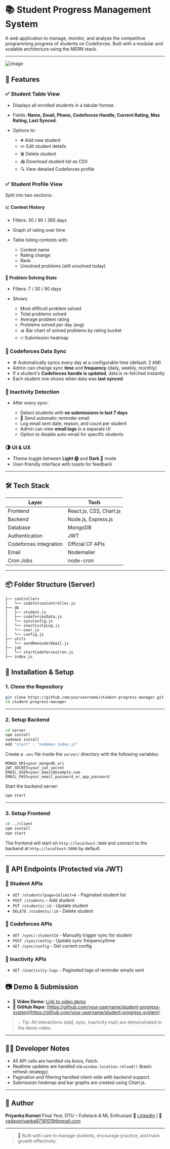 # 📚 Student Progress Management System

A web application to manage, monitor, and analyze the competitive programming progress of students on Codeforces. Built with a modular and scalable architecture using the MERN stack.

---
![image](https://github.com/user-attachments/assets/d4b5ddce-e2ad-4a8a-9e68-dcd1342f7cc3)

## 🚀 Features

### ✅ Student Table View

* Displays all enrolled students in a tabular format.
* Fields: **Name, Email, Phone, Codeforces Handle, Current Rating, Max Rating, Last Synced**.
* Options to:

  * ➕ Add new student
  * ✏️ Edit student details
  * 🗑️ Delete student
  * 📥 Download student list as CSV
  * 🔍 View detailed Codeforces profile

### ✅ Student Profile View

Split into two sections:

#### 📈 Contest History

* Filters: 30 / 90 / 365 days
* Graph of rating over time
* Table listing contests with:

  * Contest name
  * Rating change
  * Rank
  * Unsolved problems (still unsolved today)

#### 🧠 Problem Solving Stats

* Filters: 7 / 30 / 90 days
* Shows:

  * Most difficult problem solved
  * Total problems solved
  * Average problem rating
  * Problems solved per day (avg)
  * 📊 Bar chart of solved problems by rating bucket
  * 🔥 Submission heatmap

### 🔄 Codeforces Data Sync

* ⚙️ Automatically syncs every day at a configurable time (default: 2 AM)
* Admin can change sync **time** and **frequency** (daily, weekly, monthly)
* If a student's **Codeforces handle is updated**, data is re-fetched instantly
* Each student row shows when data was **last synced**

### 🔔 Inactivity Detection

* After every sync:

  * Detect students with **no submissions in last 7 days**
  * 🚨 Send automatic reminder email
  * Log email sent date, reason, and count per student
  * Admin can view **email logs** in a separate UI
  * Option to disable auto-email for specific students

### 🌗 UI & UX
* Theme toggle between **Light 🌞** and **Dark 🌙** mode
* User-friendly interface with toasts for feedback

---

## 🛠️ Tech Stack

| Layer                  | Tech                    |
| ---------------------- | ----------------------- |
| Frontend               | React.js, CSS, Chart.js |
| Backend                | Node.js, Express.js     |
| Database               | MongoDB                 |
| Authentication         | JWT                     |
| Codeforces Integration | Official CF APIs        |
| Email                  | Nodemailer              |
| Cron Jobs              | node-cron               |

---

## 📦 Folder Structure (Server)

```
├── controllers
│   └── codeforcesController.js
├── db
│   ├── student.js
│   ├── codeforcesData.js
│   └── syncConfig.js
|   └── inactivityLog.js
|   └── user.js
|   └── config.js
├── utils
│   └── sendReminderEmail.js
├── job
│   └── startCodeforcesCron.js
├── index.js
```
## 🧪 Installation & Setup

### 1. Clone the Repository

```bash
git clone https://github.com/yourusername/student-progress-manager.git
cd student-progress-manager
```

---

### 2. Setup Backend

```bash
cd server
npm install
nodemon install 
Add "start" : "nodemon index.js"
```

Create a `.env` file inside the `server/` directory with the following variables:

```env
MONGO_URI=your_mongodb_uri
JWT_SECRET=your_jwt_secret
EMAIL_USER=your_email@example.com
EMAIL_PASS=your_email_password_or_app_password
```

Start the backend server:

```bash
npm start
```

---

### 3. Setup Frontend

```bash
cd ../client
npm install
npm start
```

The frontend will start on `http://localhost:3000` and connect to the backend at `http://localhost:5000` by default.

---

## 🧪 API Endpoints (Protected via JWT)

### 🔹 Student APIs

* `GET /students?page=1&limit=6` - Paginated student list
* `POST /students` - Add student
* `PUT /students/:id` - Update student
* `DELETE /students/:id` - Delete student

### 🔹 Codeforces APIs

* `GET /sync/:studentId` - Manually trigger sync for student
* `POST /sync/config` - Update sync frequency/time
* `GET /sync/config` - Get current config

### 🔹 Inactivity APIs

* `GET /inactivity-logs` - Paginated logs of reminder emails sent


## 📷 Demo & Submission

* 🎥 **Video Demo:** [Link to video demo]([https://drive.google.com/file/d/1h3RGIblLL_JYHK6r64cie35slZhMHOPN/view?usp=sharing])
* 🔗 **GitHub Repo:** [https://github.com/your-username/student-progress-system](https://github.com/your-username/student-progress-system)

> 💡 Tip: All interactions (add, sync, inactivity mail) are demonstrated in the demo video.

---

## 🧑‍💻 Developer Notes

* All API calls are handled via Axios, Fetch.
* Realtime updates are handled via `window.location.reload()` (basic refresh strategy).
* Pagination and filtering handled client-side with backend support.
* Submission heatmap and bar graphs are created using Chart.js.

---


## 👤 Author

**Priyanka Kumari**
Final Year, DTU – Fullstack & ML Enthusiast
🔗 [LinkedIn](https://linkedin.com/in/priyanka-kumari) | 📧 [yadavpriyanka97181019@gmail.com](mailto:yadavpriyanka97181019@gmail.com)

---

> 🧩 Built with care to manage students, encourage practice, and track growth effectively.

